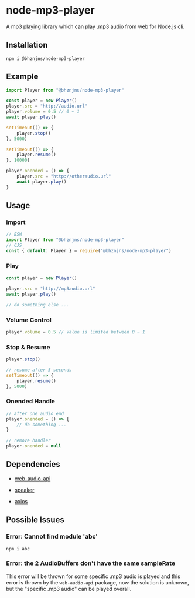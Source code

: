 # node-mp3-player

A mp3 playing library which can play .mp3 audio from web for Node.js cli.

## Installation

```shell
npm i @bhznjns/node-mp3-player
```

## Example

```JavaScript
import Player from "@bhznjns/node-mp3-player"

const player = new Player()
player.src = "http://audio.url"
player.volume = 0.5 // 0 ~ 1
await player.play()

setTimeout(() => {
    player.stop()
}, 5000)

setTimeout(() => {
    player.resume()
}, 10000)

player.onended = () => {
    player.src = "http://otheraudio.url"
    await player.play()
}
```

## Usage

### Import

```JavaScript
// ESM
import Player from "@bhznjns/node-mp3-player"
// CJS
const { default: Player } = require("@bhznjns/node-mp3-player")
```

### Play

```JavaScript
const player = new Player()

player.src = "http://mp3audio.url"
await player.play()

// do something else ...
```

### Volume Control

```JavaScript
player.volume = 0.5 // Value is limited between 0 ~ 1
```

### Stop & Resume

```JavaScript
player.stop()

// resume after 5 seconds
setTimeout(() => {
    player.resume()
}, 5000)
```

### Onended Handle

```JavaScript
// after one audio end
player.onended = () => {
    // do something ...
}

// remove handler
player.onended = null
```

## Dependencies

- [web-audio-api](https://www.npmjs.com/package/web-audio-api)

- [speaker](https://www.npmjs.com/package/speaker)

- [axios](https://www.npmjs.com/package/axios)

## Possible Issues

### Error: Cannot find module 'abc'

```shell
npm i abc
```

### Error: the 2 AudioBuffers don't have the same sampleRate

This error will be thrown for some specific .mp3 audio is played and this error is thrown by the `web-audio-api` package, now the solution is unknown, but the "specific .mp3 audio" can be played overall.